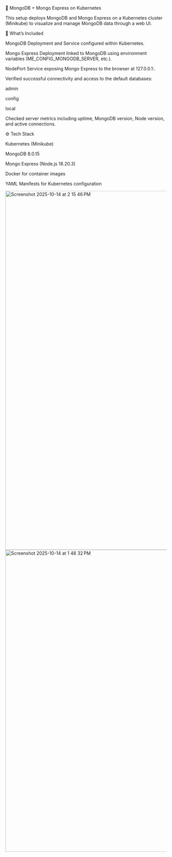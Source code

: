 🚀 MongoDB + Mongo Express on Kubernetes

This setup deploys MongoDB and Mongo Express on a Kubernetes cluster (Minikube) to visualize and manage MongoDB data through a web UI.

🧠 What’s Included

MongoDB Deployment and Service configured within Kubernetes.

Mongo Express Deployment linked to MongoDB using environment variables (ME_CONFIG_MONGODB_SERVER, etc.).

NodePort Service exposing Mongo Express to the browser at 127.0.0.1:<nodeport>.

Verified successful connectivity and access to the default databases:

admin

config

local

Checked server metrics including uptime, MongoDB version, Node version, and active connections.

⚙️ Tech Stack

Kubernetes (Minikube)

MongoDB 8.0.15

Mongo Express (Node.js 18.20.3)

Docker for container images

YAML Manifests for Kubernetes configuration


<img width="1728" height="1117" alt="Screenshot 2025-10-14 at 2 15 46 PM" src="https://github.com/user-attachments/assets/17a2112f-ac84-4c08-882d-4710c1639b78" />

<img width="809" height="940" alt="Screenshot 2025-10-14 at 1 48 32 PM" src="https://github.com/user-attachments/assets/cde18ee9-a79d-4431-87f3-8b8c7f476390" />


